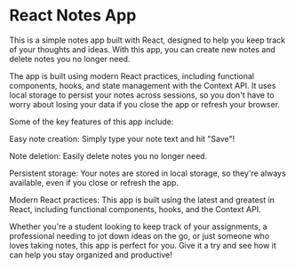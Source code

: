 <h1>React Notes App</h1>
<p>This is a simple notes app built with React, designed to help you keep track of your thoughts and ideas. With this app, you can create new notes and delete notes you no longer need.</p>

<p>The app is built using modern React practices, including functional components, hooks, and state management with the Context API. It uses local storage to persist your notes across sessions, so you don't have to worry about losing your data if you close the app or refresh your browser.</p>

Some of the key features of this app include:

<p>Easy note creation: Simply type your note text and hit "Save"!</p>
<p>Note deletion: Easily delete notes you no longer need.</p>
<p>Persistent storage: Your notes are stored in local storage, so they're always available, even if you close or refresh the app.</p>
<p>Modern React practices: This app is built using the latest and greatest in React, including functional components, hooks, and the Context API.</p>
<p>Whether you're a student looking to keep track of your assignments, a professional needing to jot down ideas on the go, or just someone who loves taking notes, this app is perfect for you. Give it a try and see how it can help you stay organized and productive!</p>
